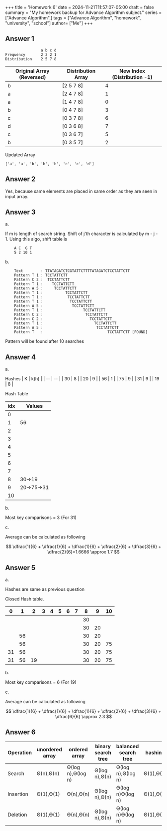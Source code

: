 +++
title = 'Homework 6'
date = 2024-11-21T11:57:07-05:00
draft = false
summary = "My homework backup for Advance Algorithm subject."
series = ["Advance Algorithm",]
tags = ["Advance Algorithm", "homework", "university", "school"]
author= ["Me"]
+++

## Answer 1
```
                a b c d
Frequency       2 3 2 1
Distribution    2 5 7 8

```

| Original Array (Reversed) | Distribution Array | New Index (Distribution -1) |
| -------------- | ------------------ | --------- |
| b              | [2 5 7 8]          | 4         |
| a              | [2 4 7 8]          | 1         |
| a              | [1 4 7 8]          | 0         |
| b              | [0 4 7 8]          | 3         |
| c              | [0 3 7 8]          | 6         |
| d              | [0 3 6 8]          | 7         |
| c              | [0 3 6 7]          | 5         |
| b              | [0 3 5 7]          | 2         |

Updated Array

`['a', 'a', 'b', 'b', 'b', 'c', 'c', 'd']`


   
## Answer 2

Yes, because same elements are placed in same order as they are seen in input array.

## Answer 3

a.

If m is length of search string. Shift of j'th character is calculated by m - j - 1. Using this algo, shift table is

```
    A C  G T
    5 2 10 1
```

b. 


```
    Text        : TTATAGATCTCGTATTCTTTTATAGATCTCCTATTCTT
    Pattern T 1 : TCCTATTCTT
    Pattern C 2 :  TCCTATTCTT
    Pattern T 1 :    TCCTATTCTT
    Pattern A 5 :     TCCTATTCTT
    Pattern T 1 :          TCCTATTCTT
    Pattern T 1 :           TCCTATTCTT
    Pattern T 1 :            TCCTATTCTT
    Pattern A 5 :             TCCTATTCTT
    Pattern T 1 :                  TCCTATTCTT
    Pattern C 2 :                   TCCTATTCTT
    Pattern C 2 :                     TCCTATTCTT
    Pattern T 1 :                       TCCTATTCTT
    Pattern A 5 :                        TCCTATTCTT
    Pattern T   :                             TCCTATTCTT [FOUND]
```
Pattern will be found after 10 searches

## Answer 4


a.


Hashes
| K  | k(h) |
| -- | --   |
| 30 | 8    |
| 20 | 9    |
| 56 | 1    |
| 75 | 9    |
| 31 | 9    |
| 19 | 8    |

Hash Table

| idx| Values |
| -- | --   |
| 0 |     |
| 1 |   56  |
| 2 |     |
| 3 |     |
| 4 |     |
| 5 |     |
| 6 |     |
| 7 |     |
| 8 |  30->19   |
| 9 |  20->75->31   |
| 10 |     |

b. 


Most key comparisons = 3 (For 31)

c. 


Average can be calculated as following

$$
    \dfrac{1}{6} + \dfrac{1}{6} + \dfrac{1}{6} + \dfrac{2}{6} + \dfrac{3}{6} + \dfrac{2}{6}=1.6666 \approx 1.7
$$

## Answer 5

a. 


Hashes are same as previous question

Closed Hash table.

| 0  | 1  | 2  | 3  | 4  | 5  | 6  | 7  | 8  | 9  | 10 |
| -- | -- | -- | -- | -- | -- | -- | -- | -- | -- | -- |
|    |    |    |    |    |    |    |    | 30 |    |    |
|    |    |    |    |    |    |    |    | 30 | 20 |    |
|    | 56 |    |    |    |    |    |    | 30 | 20 |    |
|    | 56 |    |    |    |    |    |    | 30 | 20 | 75 |
| 31 | 56 |    |    |    |    |    |    | 30 | 20 | 75 |
| 31 | 56 | 19 |    |    |    |    |    | 30 | 20 | 75 |

b.


Most key comparisons = 6 (For 19)


c. 


Average can be calculated as following

$$
    \dfrac{1}{6} + \dfrac{1}{6} + \dfrac{1}{6} + \dfrac{2}{6} + \dfrac{3}{6} + \dfrac{6}{6} \approx 2.3
$$

## Answer 6


| Operation | unordered array | ordered array | binary search tree | balanced search tree | hashing |
| --    | --    | --    | --    | --    | --     |
| Search | Θ(n),Θ(n) | Θ(log n),Θ(log n) | Θ(log n),Θ(n) | Θ(log n),Θ(log n)  | Θ(1),Θ(n)  |
| Insertion | Θ(1),Θ(1)  | Θ(n),Θ(n) | Θ(log n),Θ(n) | Θ(log n)Θ(log n)  | Θ(1),Θ(n)  |
| Deletion | Θ(1),Θ(1)  | Θ(n),Θ(n) | Θ(log n),Θ(n) | Θ(log n)Θ(log n)  | Θ(1),Θ(n)  |